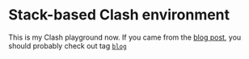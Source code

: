 # Stack-based Clash environment

This is my Clash playground now. If you came from the [blog post](https://dram.cf/p/clash-with-stack/), you should probably check out tag [`blog`](https://github.com/dramforever/clash-with-stack/tree/blog)
